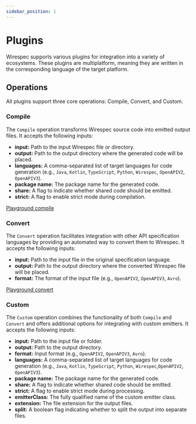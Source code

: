```yaml
---
sidebar_position: 1
---
```


# Plugins

Wirespec supports various plugins for integration into a variety of ecosystems. These plugins are multiplatform, meaning they are written in the corresponding language of the target platform.

## Operations

All plugins support three core operations: Compile, Convert, and Custom.

### Compile

The `Compile` operation transforms Wirespec source code into emitted output files. It accepts the following inputs:

- **input:** Path to the input Wirespec file or directory.
- **output:** Path to the output directory where the generated code will be placed.
- **languages:** A comma-separated list of target languages for code generation (e.g., `Java`, `Kotlin`, `TypeScript`, `Python`, `Wirespec`, `OpenAPIV2`, `OpenAPIV3`).
- **package name:** The package name for the generated code.
- **share:** A flag to indicate whether shared code should be emitted.
- **strict:** A flag to enable strict mode during compilation.

[Playground compile](http://playground.wirespec.io/compile)

### Convert

The `Convert` operation facilitates integration with other API specification languages by providing an automated way to convert them to Wirespec. It accepts the following inputs:

- **input:** Path to the input file in the original specification language.
- **output:** Path to the output directory where the converted Wirespec file will be placed.
- **format:** The format of the input file (e.g., `OpenAPIV2`, `OpenAPIV3`, `Avro`).

[Playground convert](http://playground.wirespec.io/covert)

### Custom

The `Custom` operation combines the functionality of both `Compile` and `Convert` and offers additional options for integrating with custom emitters. It accepts the following inputs:

- **input:** Path to the input file or folder.
- **output:** Path to the output directory.
- **format:** Input format (e.g., `OpenAPIV2`, `OpenAPIV3`, `Avro`).
- **languages:** A comma-separated list of target languages for code generation (e.g., `Java`, `Kotlin`, `TypeScript`, `Python`, `Wirespec`,`OpenAPIV2`, `OpenAPIV3`).
- **package name:** The package name for the generated code.
- **share:** A flag to indicate whether shared code should be emitted.
- **strict:** A flag to enable strict mode during processing.
- **emitterClass:** The fully qualified name of the custom emitter class.
- **extension:** The file extension for the output files.
- **split:** A boolean flag indicating whether to split the output into separate files.

